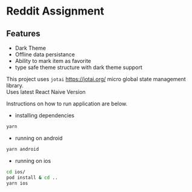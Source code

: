 # Reddit Assignment

## Features

- Dark Theme
- Offline data persistance
- Ability to mark item as favorite
- type safe theme structure with dark theme support

This project uses `jotai` https://jotai.org/ micro global state management library.  
Uses latest React Naive Version

Instructions on how to run application are below.

- installing dependencies

```sh
yarn
```

- running on android

```sh
yarn android
```

- running on ios

```sh
cd ios/
pod install & cd ..
yarn ios
```
